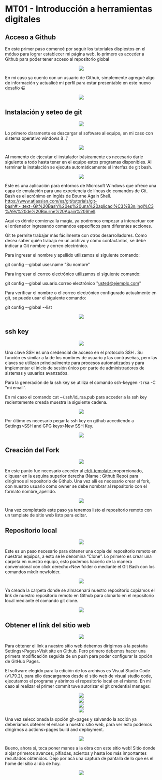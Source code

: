# MT01 - Introducción a herramientas digitales 

## Acceso a Github 
En este primer paso comencé por seguir los tutoriales dispiestos en el móduo para lograr establecer mi página web, lo primero es acceder a Github para poder tener acceso al repositorio global

<div align="center"><img src="https://github.com/wwwteo/mateo_olivera/raw/main/docs/images/MT01/creargithub.png"></div>

 
En mi caso ya cuento con un usuario de Github, simplemente agregué algo de información y actualicé mi perfil para estar presentable en este nuevo desafío 😀

<div align="center"><img src="https://github.com/wwwteo/mateo_olivera/raw/main/docs/images/MT01/perfil_github.png"></div>


## Instalación y seteo de git

<div align="center"><img src="https://github.com/wwwteo/mateo_olivera/raw/main/docs/images/MT01/insgit.png"></div>

Lo primero claramente es descargar el software al equipo, en mi caso con sistema operativo windows 8 :’/

<div align="center"><img src="https://github.com/wwwteo/mateo_olivera/raw/main/docs/images/MT01/descarga_git.png"></div>

Al momento de ejecutar el instalador básicamente es necesario darle siguiente a todo hasta tener en el equipo estos programas disponibles. Al terminar la instalación se ejecuta automáticamente el interfaz de git bash.

<div align="center"><img src="https://github.com/wwwteo/mateo_olivera/raw/main/docs/images/MT01/gitbash.png"></div>

Este es una aplicación para entornos de Microsoft Windows que ofrece una capa de emulación para una experiencia de líneas de comandos de Git. Bash es el acrónimo en inglés de Bourne Again Shell. https://www.atlassian.com/es/git/tutorials/git-bash#:~:text=Git%20Bash%20es%20una%20aplicaci%C3%B3n,ingl%C3%A9s%20de%20Bourne%20Again%20Shell. 


Aquí es dónde comienza la magia, ya podremos empezar a interactuar con el ordenador ingresando comandos específicos para diferentes acciones.

Git te permite trabajar más fácilmente con otros desarrolladores. Como desea saber quién trabajó en un archivo y cómo contactarlos, se debe indicar a Git nombre y correo electrónico. 

Para ingresar el nombre y apellido utilizamos el siguiente comando:

git config --global user.name "Su nombre"

Para ingresar el correo electrónico utilizamos el siguiente comando:

git config --global usuario.correo electrónico "usted@ejemplo.com"

Para verificar el nombre o el correo electrónico configurado actualmente en git, se puede usar el siguiente comando:

git config --global --list

<div align="center"><img src="https://github.com/wwwteo/mateo_olivera/raw/main/docs/images/MT01/usuario.png"></div>

## ssh key

<div align="center"><img src="https://github.com/wwwteo/mateo_olivera/raw/main/docs/images/MT01/generarssh.png"></div>

Una clave SSH es una credencial de acceso en el protocolo SSH . Su función es similar a la de los nombres de usuario y las contraseñas, pero las claves se utilizan principalmente para procesos automatizados y para implementar el inicio de sesión único por parte de administradores de sistemas y usuarios avanzados.

Para la generación de la ssh key se utiliza el comando ssh-keygen -t rsa -C “mi email”.

En mi caso el comando  cat ~/.ssh/id_rsa.pub para acceder a la ssh key recientemente creada muestra la siguiente cadena. 

<div align="center"><img src="https://github.com/wwwteo/mateo_olivera/raw/main/docs/images/MT01/ssh_key_engit.png"></div>

Por último es necesario pegar la ssh key en github accediendo a Settings>SSH and GPG keys>New SSH Key.

<div align="center"><img src="https://github.com/wwwteo/mateo_olivera/raw/main/docs/images/MT01/ssh%20hey.png"></div>

## Creación del Fork

<div align="center"><img src="https://github.com/wwwteo/mateo_olivera/raw/main/docs/images/MT01/fork_template.png"></div>

En este punto fue necesario acceder al <A HREF="https://fablabbcn.github.io/efdi-template/"> efdi-template </A> proporcionado, cliquear en la esquina superior derecha (Name : Github Repo) para dirigirnos al repositorio de Github. Una vez allí es necesario crear el fork, con nuestro usuario como owner se debe nombrar al repositorio con el formato nombre_apellido.

<div align="center"><img src="https://github.com/wwwteo/mateo_olivera/raw/main/docs/images/MT01/gitperfil.png"></div>

Una vez completado este paso ya tenemos listo el repositorio remoto con un template de sitio web listo para editar.
## Repositorio local

<div align="center"><img src="https://github.com/wwwteo/mateo_olivera/raw/main/docs/images/MT01/repolocal.png"></div>

Este es un paso necesario para obtener una copia del repositorio remoto en nuestros equipos, a esto se le denomina “Clone”. Lo primero es crear una carpeta en nuestro equipo, esto podemos hacerlo de la manera convencional con click derecho>New folder o mediante el Git Bash con los comandos mkdir newfolder.

<div align="center"><img src="https://github.com/wwwteo/mateo_olivera/raw/main/docs/images/MT01/repo.png"></div>

Ya creada la carpeta donde se almacenará nuestro repositorio copiamos el link de nuestro repositorio remoto en Github para clonarlo en el repositorio local mediante el comando git clone. 

<div align="center"><img src="https://github.com/wwwteo/mateo_olivera/raw/main/docs/images/MT01/gitclone.png"></div>

## Obtener el link del sitio web 

<div align="center"><img src="https://github.com/wwwteo/mateo_olivera/raw/main/docs/images/MT01/activar_link.png"></div>

Para obtener el link a nuestro sitio web debemos dirigirnos a la pestaña Settings>Pages>Visit site en Github. Pero primero debemos hacer una primera modificación seguida de un push para poder configurar la opción de GitHub Pages.

El software elegido para la edición de los archivos es Visual Studio Code (v1.79.2), para ello descargamos desde el sitio web de visual studio code, ejecutamos el programa y abrimos el repositorio local en el mismo. En mi caso al realizar el primer commit tuve autorizar el git credential manager. 

<div align="center"><img src="https://github.com/wwwteo/mateo_olivera/raw/main/docs/images/MT01/vscode.png"></div>
<div align="center"><img src="https://github.com/wwwteo/mateo_olivera/raw/main/docs/images/MT01/credenciales_github.png"></div>
<div align="center"><img src="https://github.com/wwwteo/mateo_olivera/raw/main/docs/images/MT01/primer_cambio.png"></div>
<div align="center"><img src="https://github.com/wwwteo/mateo_olivera/raw/main/docs/images/MT01/gh_pages.png"></div>

Una vez seleccionada la opción gh-pages  y salvando la acción ya deberíamos obtener el enlace a nuestro sitio web, para ver esto podemos dirigirnos a actions>pages build and deployment.

<div align="center"><img src="https://github.com/wwwteo/mateo_olivera/raw/main/docs/images/MT01/page_build.png"></div>

Bueno, ahora si, toca poner manos a la obra con este sitio web! Sitio donde alojar primeros avances, pifiadas, aciertos y hasta los más importantes resultados obtenidos. Dejo por acá una captura de pantalla de lo que es el home del sitio al día de hoy. 

<div align="center"><img src="https://github.com/wwwteo/mateo_olivera/raw/main/docs/images/MT01/webhoy.png"></div>